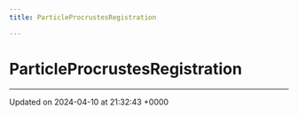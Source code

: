 ```yaml
---
title: ParticleProcrustesRegistration

---
```


# ParticleProcrustesRegistration





-------------------------------

Updated on 2024-04-10 at 21:32:43 +0000
